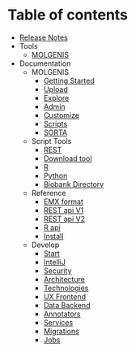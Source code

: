 # Table of contents

- [Release Notes](https://github.com/molgenis/molgenis/releases)
- Tools
    - [MOLGENIS](tools/molgenis.md)
- Documentation
    - MOLGENIS
        - [Getting Started](documentation/molgenis-start.md)
        - [Upload](documentation/guide-upload.md)
        - [Explore](documentation/guide-explore.md)
        - [Admin](documentation/guide-admin.md)
        - [Customize](documentation/guide-customize.md)
        - [Scripts](documentation/guide-scripts.md)
        - [SORTA](documentation/guide-SORTA.md)
    - Script Tools
        - [REST](documentation/guide-rest.md)
        - [Download tool](documentation/guide-emx-download.md)
        - [R](documentation/guide-R.md)
        - [Python](documentation/guide-python.md)
        - [Biobank Directory](documentation/biobank-directory.md)
    - Reference
        - [EMX format](documentation/ref-emx.md)
        - [REST api V1](documentation/ref-rest.md)
        - [REST api V2](documentation/ref-rest2.md)
        - [R api](documentation/ref-R.md)
        - [Install](documentation/install.md)
    - Develop
        - [Start](develop/start.md)
        - [IntelliJ](develop/intellij.md)
        - [Security](develop/security.md)
        - [Architecture](develop/architecture.md)
        - [Technologies](develop/technologies.md)
        - [UX Frontend](develop/frontend.md)
        - [Data Backend](develop/backend.md)
        - [Annotators](develop/annotators.md)
        - [Services](develop/service.md)
        - [Migrations](develop/migrations.md)
        - [Jobs](develop/jobs.md)
